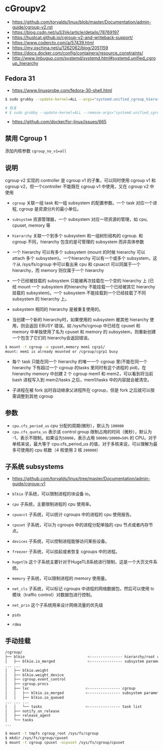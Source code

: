 # cGroupv2

* https://github.com/torvalds/linux/blob/master/Documentation/admin-guide/cgroup-v2.rst
* https://blog.csdn.net/juS3Ve/article/details/78769197
* https://hustcat.github.io/cgroup-v2-and-writeback-support/
* https://www.codercto.com/a/57439.html
* https://my.oschina.net/u/1262062/blog/2051159
* https://docs.docker.com/config/containers/resource_constraints/
* http://www.jinbuguo.com/systemd/systemd.html#systemd.unified_cgroup_hierarchy

## Fedora 31

* https://www.linuxprobe.com/fedora-30-shell.html

```bash
$ sudo grubby --update-kernel=ALL --args="systemd.unified_cgroup_hierarchy=0"

# 恢复
# $ sudo grubby --update-kernel=ALL --remove-args="systemd.unified_cgroup_hierarchy=0"
```

* https://github.com/docker/for-linux/issues/665

## 禁用 Cgroup 1

添加内核参数 `cgroup_no_v1=all`

## 说明

cgroup v2 实现的 controller 是 cgroup v1 的子集，可以同时使用 cgroup v1 和 cgroup v2，但一个controller 不能既在 cgroup v1 中使用，又在 cgroup v2 中使用

* `cgroup` 关联一组 task 和一组 subsystem 的配置参数。一个 task 对应一个进程, cgroup 是资源分片的最小单位。
* `subsystem` 资源管理器，一个 subsystem 对应一项资源的管理，如 cpu, cpuset, memory 等
* `hierarchy` 关联一个到多个 subsystem 和一组树形结构的 cgroup. 和 cgroup 不同，hierarchy 包含的是可管理的 subsystem 而非具体参数

* 一个 hierarchy 可以有多个 subsystem (mount 的时候 hierarchy 可以 attach 多个 subsystem)。一个hierarchy 可以有一个或多个 subsystem，这个从 /sys/fs/cgroup 中可以看出来 cpu 和 cpuacct 可以同属于一个 hierarchy，而 memory 则仅属于一个 hierarchy

* 一个已经被挂载的 subsystem 只能被再次挂载在一个空的 hierarchy 上 (已经 mount 一个 subsystem 的hierarchy 不能挂载一个已经被其它 hierarchy 挂载的 subsystem)。一个 subsystem 不能挂载到一个已经挂载了不同 subsystem 的 hierarchy 上。

* subsystem 相同的 hierarchy 是被重复使用的。

* 当创建一个新的 hierarchy时，如果使用的 subsystem 被其他 hierarchy 使用，则会返回 EBUSY 错误。如 /sys/fs/cgroup 中已经在 cpuset 和 memory 中单独使用了名为 cpuset 和 memory 的 subsystem，则重新创建一个包含了它们的 hierarchy会返回错误。

```bash
$ mount -t cgroup -o cpuset,memory mem1 cgrp1/
mount: mem1 is already mounted or /cgroup/cgrp1 busy
```

* 每个 task 只能在同一个 hierarchy 的唯一一个 cgroup 里(不能在同一个 hierarchy 下有超过一个 cgroup 的tasks 里同时有这个进程的 pid)。在 hierarchy memory 中创建 2 个 cgroup mem1 和 mem2，可以看到将当前bash 进程写入到 mem2/tasks 之后，mem1/tasks 中的内容就会被清空。

* 子进程在被 fork 出时自动继承父进程所在 cgroup，但是 fork 之后就可以按需调整到其他 cgroup

## 参数

* `cpu.cfs_period_us` cpu 分配的周期(微秒），默认为 `100000`
* `cpu.cfs_quota_us` 表示该 control group 限制占用的时间（微秒），默认为 -1，表示不限制。如果设为`50000`，表示占用 `50000/10000=50%` 的 CPU。对于单核来说，最大等于 cpu.cfs_period_us 的值，对于多核来说，可以理解为最多可使用的 cpu 核数（4 核使用 2 核 `200000`）

## 子系统 subsystems

* https://github.com/torvalds/linux/tree/master/Documentation/admin-guide/cgroup-v1

* `blkio` 子系统，可以限制进程的块设备 io。
* `cpu` 子系统，主要限制进程的 cpu 使用率。
* `cpuacct` 子系统，可以统计 cgroups 中的进程的 cpu 使用报告。
* `cpuset` 子系统，可以为 cgroups 中的进程分配单独的 cpu 节点或者内存节点。
* `devices` 子系统，可以控制进程能够访问某些设备。
* `freezer` 子系统，可以挂起或者恢复 cgroups 中的进程。
* `hugetlb` 这个子系统主要针对于HugeTLB系统进行限制，这是一个大页文件系统。
* `memory` 子系统，可以限制进程的 memory 使用量。
* `net_cls` 子系统，可以标记 cgroups 中进程的网络数据包，然后可以使用 tc 模块（traffic control）对数据包进行控制。
* `net_prio` 这个子系统用来设计网络流量的优先级
* `pids`
* `rdma`

## 手动挂载

```bash
/cgroup/
├── blkio                             <--------------- hierarchy/root cgroup
│   ├── blkio.io_merged               <--------------- subsystem parameter
... ...
│   ├── blkio.weight
│   ├── blkio.weight_device
│   ├── cgroup.event_control
│   ├── cgroup.procs
│   ├── lxc                          <--------------- cgroup
│   │   ├── blkio.io_merged          <--------------- subsystem parameter
│   │   ├── blkio.io_queued
... ... ...
│   │   └── tasks                    <--------------- task list
│   ├── notify_on_release
│   ├── release_agent
│   └── tasks
...

```

```bash
$ mount -t tmpfs cgroup_root /sys/fs/cgroup
$ mkdir /sys/fs/cgroup/cpuset
$ mount -t cgroup cpuset -ocpuset /sys/fs/cgroup/cpuset
```
